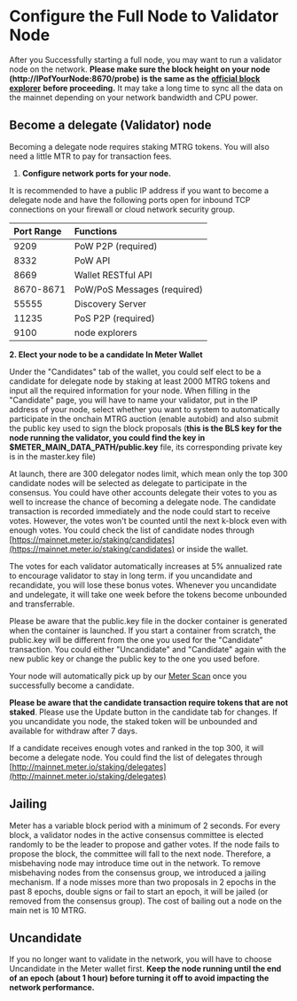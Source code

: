 # Configure the Full Node to Validator Node

After you Successfully starting a full node, you may want to run a validator node on the network.  **Please make sure the block height on your node \(http://IPofYourNode:8670/probe\) is the same as the** [**official block explorer**](https://scan.meter.io) **before proceeding.**  It may take a long time to sync all the data on the mainnet depending on your network bandwidth and CPU power.

## Become a delegate \(Validator\) node

Becoming a delegate node requires staking MTRG tokens. You will also need a little MTR to pay for transaction fees.

1. **Configure network ports for your node.** 

It is recommended to have a public IP address if you want to become a delegate node and have the following ports open for inbound TCP connections on your firewall or cloud network security group.

| Port Range | Functions |
| :--- | :--- |
| 9209 | PoW P2P \(required\) |
| 8332 | PoW API |
| 8669 | Wallet RESTful API |
| 8670-8671 | PoW/PoS Messages \(required\) |
| 55555 | Discovery Server |
| 11235 | PoS P2P \(required\) |
| 9100 | node explorers |

  **2. Elect your node to be a candidate In Meter Wallet**

Under the "Candidates" tab of the wallet, you could self elect to be a candidate for delegate node by staking at least 2000 MTRG tokens and input all the required information for your node. When filling in the "Candidate" page, you will have to name your validator, put in the IP address of your node, select whether you want to system to automatically participate in the onchain MTRG auction \(enable autobid\) and also submit the public key used to sign the block proposals \(**this is the BLS key for the node running the validator, you could find the key in $METER\_MAIN\_DATA\_PATH/public.key** file, its corresponding private key is in the master.key file\) 

At launch, there are 300 delegator nodes limit, which mean only the top 300 candidate nodes will be selected as delegate to participate in the consensus.  You could have other accounts delegate their votes to you as well to increase the chance of becoming a delegate node. The candidate transaction is recorded immediately and the node could start to receive votes. However, the votes won't be counted until the next k-block even with enough votes. You could check the list of candidate nodes through [https://mainnet.meter.io/staking/candidates](https://mainnet.meter.io/staking/candidates) or inside the wallet.

The votes for each validator automatically increases at 5% annualized rate to encourage validator to stay in long term. if you uncandidate and recandidate, you will lose these bonus votes. Whenever you uncandidate and undelegate, it will take one week before the tokens become unbounded and transferrable.

Please be aware that the public.key file in the docker container is generated when the container is launched. If you start a container from scratch, the public.key will be different from the one you used for the "Candidate" transaction. You could either "Uncandidate" and "Candidate" again with the new public key or change the public key to the one you used before.

Your node will automatically pick up by our [Meter Scan](https://scan.meter.io) once you successfully become a candidate.

**Please be aware that the candidate transaction require tokens that are not staked**. Please use the Update button in the candidate tab for changes.  If you uncandidate you node, the staked token will be unbounded and available for withdraw after 7 days.

If a candidate receives enough votes and ranked in the top 300, it will become a delegate node. You could find the list of delegates through [http://mainnet.meter.io/staking/delegates](http://mainnet.meter.io/staking/delegates)

## Jailing

Meter has a variable block period with a minimum of 2 seconds.  For every block, a validator nodes in the active consensus committee is elected randomly to be the leader to propose and gather votes.  If the node fails to propose the block, the committee will fall to the next node.  Therefore, a misbehaving node may introduce time out in the network.  To remove misbehaving nodes from the consensus group, we introduced a jailing mechanism.  If a node misses more than two proposals in 2 epochs in the past 8 epochs, double signs or fail to start an epoch, it will be jailed \(or removed from the consensus group\).  The cost of bailing out a node on the main net is 10 MTRG.

## Uncandidate

If you no longer want to validate in the network, you will have to choose Uncandidate in the Meter wallet first.  **Keep the node running until the end of an epoch \(about 1 hour\) before turning it off to avoid impacting the network performance.**

